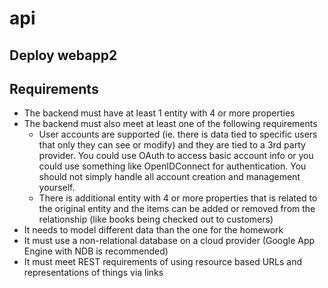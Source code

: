 
# api

## Deploy webapp2


## Requirements
* The backend must have at least 1 entity with 4 or more properties
* The backend must also meet at least one of the following requirements
    * User accounts are supported (ie. there is data tied to specific users that only they can see or modify) and they are tied to a 3rd party provider. You could use OAuth to access basic account info or you could use something like OpenIDConnect for authentication. You should not simply handle all account creation and management yourself.
    * There is additional entity with 4 or more properties that is related to the original entity and the items can be added or removed from the relationship (like books being checked out to customers)
* It needs to model different data than the one for the homework
* It must use a non-relational database on a cloud provider (Google App Engine with NDB is recommended)
* It must meet REST requirements of using resource based URLs and representations of things via links
